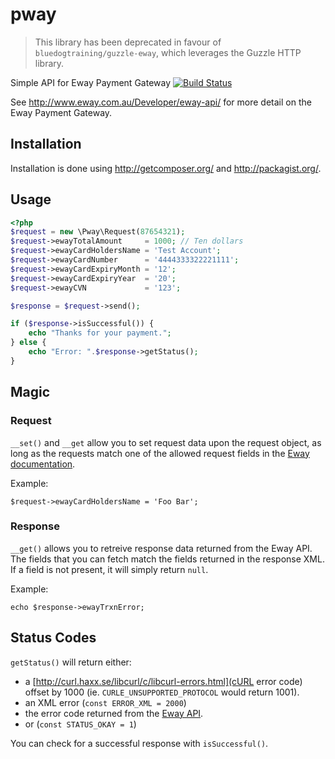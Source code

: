 # pway

> This library has been deprecated in favour of `bluedogtraining/guzzle-eway`, which leverages the Guzzle HTTP library.


Simple API for Eway Payment Gateway [![Build Status](https://secure.travis-ci.org/bluedogtraining/pway.png?branch=master)](http://travis-ci.org/bluedogtraining/pway)

See <http://www.eway.com.au/Developer/eway-api/> for more detail on the
Eway Payment Gateway.


## Installation

Installation is done using <http://getcomposer.org/> and
<http://packagist.org/>.

## Usage

```php
<?php
$request = new \Pway\Request(87654321);
$request->ewayTotalAmount     = 1000; // Ten dollars
$request->ewayCardHoldersName = 'Test Account';
$request->ewayCardNumber      = '4444333322221111';
$request->ewayCardExpiryMonth = '12';
$request->ewayCardExpiryYear  = '20';
$request->ewayCVN             = '123';

$response = $request->send();

if ($response->isSuccessful()) {
    echo "Thanks for your payment.";
} else {
    echo "Error: ".$response->getStatus();
}
```

## Magic

### Request

`__set()` and `__get` allow you to set request data upon the request
object, as long as the requests match one of the allowed request fields
in the [Eway
documentation](http://www.eway.com.au/Developer/eway-api/direct-payment-solution.aspx).

Example:

    $request->ewayCardHoldersName = 'Foo Bar';

### Response

`__get()` allows you to retreive response data returned from the Eway
API. The fields that you can fetch match the fields returned in the
response XML. If a field is not present, it will simply return `null`.

Example:

    echo $response->ewayTrxnError;

## Status Codes

`getStatus()` will return either:

* a [http://curl.haxx.se/libcurl/c/libcurl-errors.html](cURL error code)
offset by 1000 (ie. `CURLE_UNSUPPORTED_PROTOCOL` would return 1001).
* an XML error (`const ERROR_XML = 2000`)
* the error code returned from the [Eway
  API](http://www.eway.com.au/Developer/payment-code/transaction-results-response-codes.aspx).
* or (`const STATUS_OKAY = 1`)

You can check for a successful response with `isSuccessful()`.

